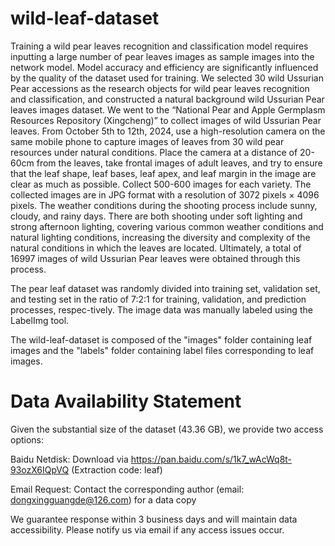 # wild-leaf-dataset

Training a wild pear leaves recognition and classification model requires inputting a large number of pear leaves images as sample images into the network model. Model accuracy and efficiency are significantly influenced by the quality of the dataset used for training. We selected 30 wild Ussurian Pear accessions as the research objects for wild pear leaves recognition and classification, and constructed a natural background wild Ussurian Pear leaves images dataset. We went to the “National Pear and Apple Germplasm Resources Repository (Xingcheng)” to collect images of wild Ussurian Pear leaves. From October 5th to 12th, 2024, use a high-resolution camera on the same mobile phone to capture images of leaves from 30 wild pear resources under natural conditions. Place the camera at a distance of 20-60cm from the leaves, take frontal images of adult leaves, and try to ensure that the leaf shape, leaf bases, leaf apex, and leaf margin in the image are clear as much as possible. Collect 500-600 images for each variety. The collected images are in JPG format with a resolution of 3072 pixels × 4096 pixels. The weather conditions during the shooting process include sunny, cloudy, and rainy days. There are both shooting under soft lighting and strong afternoon lighting, covering various common weather conditions and natural lighting conditions, increasing the diversity and complexity of the natural conditions in which the leaves are located. Ultimately, a total of 16997 images of wild Ussurian Pear leaves were obtained through this process.

The pear leaf dataset was randomly divided into training set, validation set, and testing set in the ratio of 7:2:1 for training, validation, and prediction processes, respec-tively. The image data was manually labeled using the LabelImg tool.

The wild-leaf-dataset is composed of the "images" folder containing leaf images and the "labels" folder containing label files corresponding to leaf images.





# Data Availability Statement
Given the substantial size of the dataset (43.36 GB), we provide two access options:

Baidu Netdisk: Download via https://pan.baidu.com/s/1k7_wAcWq8t-93ozX6IQpVQ (Extraction code: leaf)

Email Request: Contact the corresponding author (email: dongxingguangde@126.com) for a data copy

We guarantee response within 3 business days and will maintain data accessibility. Please notify us via email if any access issues occur.
